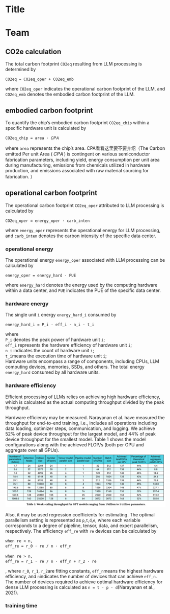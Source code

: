 # Title

# Team



## CO2e calculation

The total carbon footprint ``CO2eq`` resulting from LLM processing is determined by
```
CO2eq = CO2eq_oper + CO2eq_emb
```
where ``CO2eq_oper`` indicates the operational carbon footprint of the LLM,
and ``CO2eq_emb`` denotes the embodied carbon footprint of the LLM.

## embodied carbon footprint
To quantify the chip’s embodied carbon footprint ``CO2eq_chip`` within a specific hardware unit is calculated by
```
CO2eq_chip = area ⋅ 𝐶𝑃𝐴
```
where ``area`` represents the chip’s area. CPA看看这里要不要介绍（The Carbon emitted Per unit Area (
𝐶𝑃𝐴
) is contingent on various semiconductor fabrication parameters, including yield, energy consumption per unit area during manufacturing, emissions from chemicals utilized in hardware production, and emissions associated with raw material sourcing for fabrication. ）


## operational carbon footprint
The operational carbon footprint ``CO2eq_oper`` attributed to LLM processing is calculated by
```
CO2eq_oper = energy_oper ⋅ carb_inten
```
where ``energy_oper`` represents the operational energy for LLM processing, and ``carb_inten`` denotes
the carbon intensity of the specific data center.

### operational energy
The operational energy ``energy_oper`` associated with LLM processing can be calculated by
```
energy_oper = energy_hard ⋅ PUE
```
where ``energy_hard`` denotes the energy used by the computing hardware within a data center, and
``PUE`` indicates the PUE of the specific data center.

### hardware energy
The single unit ``i`` energy ``energy_hard_i`` consumed by
```
energy_hard_i = P_i ⋅ eff_i ⋅ n_i ⋅ t_i
```
where  
``P_i`` denotes the peak power of hardware unit ``i``;  
``eff_i`` represents the hardware
efficiency of hardware unit ``i``;  
``n_i`` indicates the count of hardware unit ``i``;  
``t_i``means the execution time of hardware unit ``i``;  
Hardware units encompass a range of components, including CPUs, LLM computing devices, memories, SSDs, and others.
The total energy ``energy_hard`` consumed by all hardware units.

### hardware efficiency
Efficient processing of LLMs relies on achieving high hardware efficiency,
which is calculated as the actual computing throughput divided by the peak throughput.

Hardware efficiency may be measured. Narayanan et al. have measured the throughput for end-to-end training, i.e.,
includes all operations including data loading, optimizer steps, communication, and logging.
We achieve 52% of peak device throughput for the largest model, and 44% of peak device throughput for the smallest model.
Table 1 shows the model configurations along with the achieved FLOP/s (both per GPU and aggregate over all GPUs).
![img.png](img.png)

Also, it may be used regression coefficients for estimating. The optimal parallelism setting is represented as
``p``,``t``,``d``,``e``, where each variable corresponds to a degree of pipeline, tensor, data, and expert parallelism, respectively.
The efficiency ``eff_re`` with ``re`` devices can be calculated by
```
when re < n,
eff_re = r_0 ⋅ re / n ⋅ eff_n

when re > n,
eff_re = r_1 ⋅ re / n ⋅ eff_n + r_2 ⋅ re
```
, where ``r_0``, ``r_1``, ``r_2``are fitting constants, ``eff_n``means the highest hardware efficiency,
and ``n``indicates the number of devices that can achieve ``eff_n``. The number of devices required to achieve optimal hardware efficiency for dense LLM processing is calculated as
``n = t ⋅ p ⋅ d``(Narayanan et al., 2021).

### training time

 










